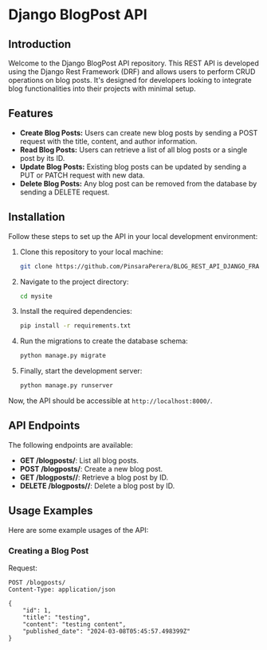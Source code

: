 # Django BlogPost API

## Introduction

Welcome to the Django BlogPost API repository. This REST API is developed using the Django Rest Framework (DRF) and allows users to perform CRUD operations on blog posts. It's designed for developers looking to integrate blog functionalities into their projects with minimal setup.

## Features

- **Create Blog Posts:** Users can create new blog posts by sending a POST request with the title, content, and author information.
- **Read Blog Posts:** Users can retrieve a list of all blog posts or a single post by its ID.
- **Update Blog Posts:** Existing blog posts can be updated by sending a PUT or PATCH request with new data.
- **Delete Blog Posts:** Any blog post can be removed from the database by sending a DELETE request.

## Installation

Follow these steps to set up the API in your local development environment:

1. Clone this repository to your local machine:
   ```bash
   git clone https://github.com/PinsaraPerera/BLOG_REST_API_DJANGO_FRAMEWORK.git
   ```
2. Navigate to the project directory:
   ```bash
   cd mysite
   ```
3. Install the required dependencies:
   ```bash
   pip install -r requirements.txt
   ```
4. Run the migrations to create the database schema:
   ```bash
   python manage.py migrate
   ```
5. Finally, start the development server:
   ```bash
   python manage.py runserver
   ```

Now, the API should be accessible at `http://localhost:8000/`.

## API Endpoints

The following endpoints are available:

- **GET /blogposts/**: List all blog posts.
- **POST /blogposts/**: Create a new blog post.
- **GET /blogposts/<id>/**: Retrieve a blog post by ID.
- **DELETE /blogposts/<id>/**: Delete a blog post by ID.

## Usage Examples

Here are some example usages of the API:

### Creating a Blog Post

Request:

```http
POST /blogposts/
Content-Type: application/json

{
    "id": 1,
    "title": "testing",
    "content": "testing content",
    "published_date": "2024-03-08T05:45:57.498399Z"
}
```
